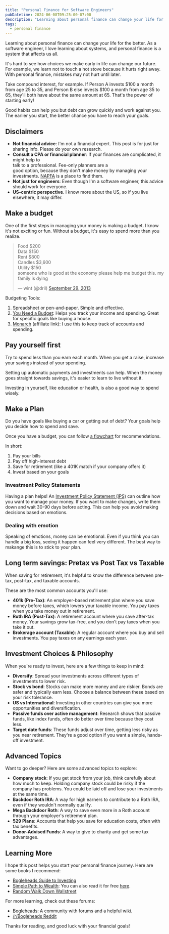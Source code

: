 ```yaml
---
title: "Personal Finance for Software Engineers"
pubDatetime: 2024-06-08T09:25:00-07:00
description: "Learning about personal finance can change your life for the better. As a software engineer, I love learning about systems, and personal finance is a system that affects us all."
tags:
  - personal finance
---
```


Learning about personal finance can change your life for the better.
As a software engineer, I love learning about systems,
and personal finance is a system that affects us all.

It's hard to see how choices we make early in life can change our future.
For example, we learn not to touch a hot stove because it hurts right away.
With personal finance, mistakes may not hurt until later.

Take compound interest, for example. If Person A invests $100 a month
from age 25 to 35, and Person B else invests $100 a month from age 35 to 65,
they'll both have about the same amount at 65. That's the power of starting early!

Good habits can help you but debt can grow quickly and work against you.
The earlier you start, the better chance you have to reach your goals.

## Disclaimers

- **Not financial advice**: I'm not a financial expert.
  This post is for just for sharing info. Please do your own research.
- **Consult a CPA or financial planner**:
  If your finances are complicated, it might help to  
  talk to a professional. Fee-only planners are a  
  good option, because they don't make money by managing your investments.
  [NAPFA](https://www.napfa.org/) is a place to find them.
- **Not just for engineers**: Even though I'm a software engineer, this advice
  should work for everyone.
- **US-centric perspective**. I know more about the US, so if you live
  elsewhere, it may differ.

## Make a budget

One of the first steps in managing your money is making a budget.
I know it's not exciting or fun. Without a budget, it's easy
to spend more than you realize.

<blockquote class="twitter-tweet"><p lang="en" dir="ltr">Food $200<br>Data
$150<br>Rent $800<br>Candles $3,600<br>Utility $150<br>someone who is good at
the economy please help me budget this. my family is dying</p>&mdash; wint
(@dril) <a
href="https://twitter.com/dril/status/384408932061417472?ref_src=twsrc%5Etfw">September
29, 2013</a></blockquote> <script async
src="https://platform.twitter.com/widgets.js" charset="utf-8"></script>

Budgeting Tools:

1. Spreadsheet or pen-and-paper. Simple and effective.
2. [You Need a
   Budget](https://www.ynab.com/): Helps you track your income and spending.
   Great for specific goals like buying a house.
3. [Monarch](https://www.monarchmoney.com/referral/gogh9rwmnl) (affiliate link):
  I use this to keep track of accounts and spending.

## Pay yourself first

Try to spend less than you earn each month.
When you get a raise, increase your savings instead of
your spending.

Setting up automatic payments and investments can help.
When the money goes straight towards savings,
it's easier to learn to live without it.

Investing in yourself, like education or health, is also a good way to spend wisely.

## Make a Plan

Do you have goals like buying a car or getting out
of debt? Your goals help you decide how to spend and save.

Once you have a budget, you can follow [a
flowchart](https://www.reddit.com/r/personalfinance/comments/4gdlu9/how_to_prioritize_spending_your_money_a_flowchart/)
for recommendations.

In short:

1. Pay your bills
2. Pay off high-interest debt
3. Save for retirement (like a 401K match if your company offers it)
4. Invest based on your goals

### Investment Policy Statements

Having a plan helps! An [Investment Policy Statement
(IPS)](https://www.bogleheads.org/wiki/Investment_policy_statement) can
outline how you want to manage your money.
If you want to make changes, write them down and wait 30-90 days before
acting. This can help you avoid making decisions based on emotions.

### Dealing with emotion

Speaking of emotions, money can be emotional.
Even if you think you can handle a big loss,
seeing it happen can feel very different. The best way to makange this
is to stick to your plan.

## Long term savings: Pretax vs Post Tax vs Taxable

When saving for retirement, it's helpful to know the difference between
pre-tax, post-tax, and taxable accounts.

These are the most common accounts you'll use:

- **401k (Pre-Tax)**: An employer-based retirement plan where you save money before
  taxes, which lowers your taxable income. You pay taxes when you take money out
  in retirement.
- **Roth IRA (Post-Tax)**: A retirement account where you save after-tax money. Your savings grow tax-free, and you don't pay taxes when you take it out.
- **Brokerage account (Taxable)**: A regular account where you buy and sell investments. You pay taxes on any earnings each year.

## Investment Choices & Philosophy

When you're ready to invest, here are a few things to keep in mind:

- **Diversify**: Spread your investments across different types of investments to lower risk.
- **Stock vs bond**: Stocks can make more money and are riskier. Bonds are safer
and typically earn less. Choose a balance between these based on your risk
tolerance.
- **US vs International**: Investing in other countries can give you more
opportunities and diversification.
- **Passive funds over active management**:
  Research shows that passive funds, like index funds, often do better over time because they cost less.
- **Target date funds**: These funds adjust over time, getting less risky as you near retirement. They're a good option if you want a simple, hands-off investment.

## Advanced Topics

Want to go deeper? Here are some advanced topics to explore:

- **Company stock**: If you get stock from your job, think carefully
  about how much to keep. Holding company stock could be risky if the company has problems. You could be laid off and lose your investments at the same time.
- **Backdoor Roth IRA**: A way for high earners to contribute to a Roth IRA,
  even if they wouldn't normally qualify.
- **Mega Backdoor Roth**: A way to save even more in a Roth account through
  your employer's retirement plan.
- **529 Plans**: Accounts that help you save for education costs, often with tax benefits.
- **Donor-Advised Funds**: A way to give to charity and get some tax advantages.

## Learning More

I hope this post helps you start your personal finance journey. Here
are some books I recommend:

- [Bogleheads Guide to
  Investing](https://www.amazon.com/Bogleheads-Guide-Investing-Taylor-Larimore/dp/1118921283)
- [Simple Path to
  Wealth](https://www.amazon.com/Simple-Path-Wealth-financial-independence/dp/1533667926):
  You can also read it for free [here](https://jlcollinsnh.com/stock-series/).
- [Random Walk Down
  Wallstreet](https://www.amazon.com/Random-Walk-Down-Wall-Street/dp/0393330338)

For more learning, check out these forums:

- [Bogleheads](https://bogleheads.org/): A community with forums and a helpful
  [wiki](https://www.bogleheads.org/wiki/Main_Page).
- [/r/Bogleheads Reddit](https://www.reddit.com/r/Bogleheads/)

Thanks for reading, and good luck with your financial goals!
